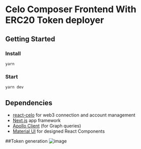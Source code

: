 # Celo Composer Frontend With ERC20 Token deployer

## Getting Started

### Install

```shell
yarn
```

### Start

```shell
yarn dev
```

## Dependencies

- [react-celo](https://www.npmjs.com/package/@celo/react-celo) for web3 connection and account management
- [Next.js](https://nextjs.org/) app framework
- [Apollo Client](https://www.npmjs.com/package/apollo-client) (for Graph queries)
- [Material UI](https://mui.com/getting-started/installation/) for designed React Components

##Token generation
![image](https://user-images.githubusercontent.com/116752881/201358515-97f99d57-ea1a-4695-b74d-c50370229ec7.png)

